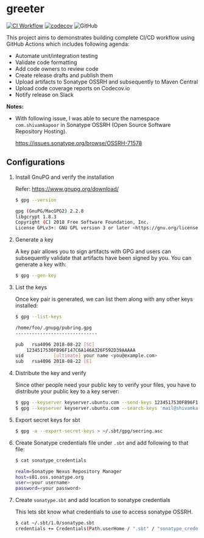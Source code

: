 # greeter

[![CI Workflow](https://github.com/iamsmkr/greeter/actions/workflows/ci.yml/badge.svg)](https://github.com/iamsmkr/greeter/actions/workflows/ci.yml)
[![codecov](https://codecov.io/gh/iamsmkr/greeter/branch/main/graph/badge.svg?token=01E1X7VC4I)](https://codecov.io/gh/iamsmkr/greeter)
![GitHub](https://img.shields.io/github/license/iamsmkr/greeter)

This project aims to demonstrates building complete CI/CD workflow using GitHub Actions which includes following agenda:
- Automate unit/integration testing
- Validate code formatting
- Add code owners to review code
- Create release drafts and publish them
- Upload artifacts to Sonatype OSSRH and subsequently to Maven Central
- Upload code coverage reports on Codecov.io
- Notify release on Slack

**Notes:**

- With following issue, I was able to secure the namespace `com.shivamkapoor` in Sonatype OSSRH (Open Source Software Repository Hosting).

    https://issues.sonatype.org/browse/OSSRH-71578
    

## Configurations
1. Install GnuPG and verify the installation

    Refer: https://www.gnupg.org/download/
    
    ```sh
    $ gpg --version

    gpg (GnuPG/MacGPG2) 2.2.8
    libgcrypt 1.8.3
    Copyright (C) 2018 Free Software Foundation, Inc.
    License GPLv3+: GNU GPL version 3 or later <https://gnu.org/licenses/gpl.html>
    ```

2. Generate a key

    A key pair allows you to sign artifacts with GPG and users can subsequently validate that artifacts have been signed by you. You can generate a key with:
    ```sh
    $ gpg --gen-key
    ```

3. List the keys

    Once key pair is generated, we can list them along with any other keys installed:
    
    ```sh
    $ gpg --list-keys

    /home/foo/.gnupg/pubring.gpg
    ------------------------------

    pub   rsa4096 2018-08-22 [SC]
        1234517530FB96F147C6A146A326F592D39AAAAA
    uid           [ultimate] your name <you@example.com>
    sub   rsa4096 2018-08-22 [E]
    ```

4. Distribute the key and verify

    Since other people need your public key to verify your files, you have to distribute your public key to a key server:
    
    ```sh
    $ gpg --keyserver keyserver.ubuntu.com --send-keys 1234517530FB96F147C6A146A326F592D39AAAAA
    $ gpg --keyserver keyserver.ubuntu.com --search-keys 'mail@shivamkapoor.com'
    ```

5. Export secret keys for sbt

    ```sh
    $ gpg -a --export-secret-keys > ~/.sbt/gpg/secring.asc
    ```

6. Create Sonatype credentials file under `.sbt` and add following to that file:

    ```sh
    $ cat sonatype_credentials

    realm=Sonatype Nexus Repository Manager
    host=s01.oss.sonatype.org
    user=<your username>
    password=<your password>
    ```

7. Create `sonatype.sbt` and add location to sonatype credentials

    This lets sbt know what credentials to use to access sonatype OSSRH.
    
    ```sh
    $ cat ~/.sbt/1.0/sonatype.sbt
    credentials += Credentials(Path.userHome / ".sbt" / "sonatype_credentials")
    ```
